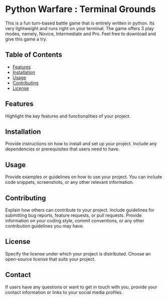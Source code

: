 # Python Warfare : Terminal Grounds

This is a fun turn-based battle game that is entirely written in python. Its very lightweight and runs right on your terminal. The game offers 3 play modes, namely, Novice, Intermediate and Pro. Feel free to download and give this game a try.

## Table of Contents
- [Features](#features)
- [Installation](#installation)
- [Usage](#usage)
- [Contributing](#contributing)
- [License](#license)

## Features

Highlight the key features and functionalities of your project.

## Installation

Provide instructions on how to install and set up your project. Include any dependencies or prerequisites that users need to have.

## Usage

Provide examples or guidelines on how to use your project. You can include code snippets, screenshots, or any other relevant information.

## Contributing

Explain how others can contribute to your project. Include guidelines for submitting bug reports, feature requests, or pull requests. Provide information on your coding style, commit conventions, or any other contribution guidelines you may have.

## License

Specify the license under which your project is distributed. Choose an open-source license that suits your project.

## Contact

If users have any questions or want to get in touch with you, provide your contact information or links to your social media profiles.


